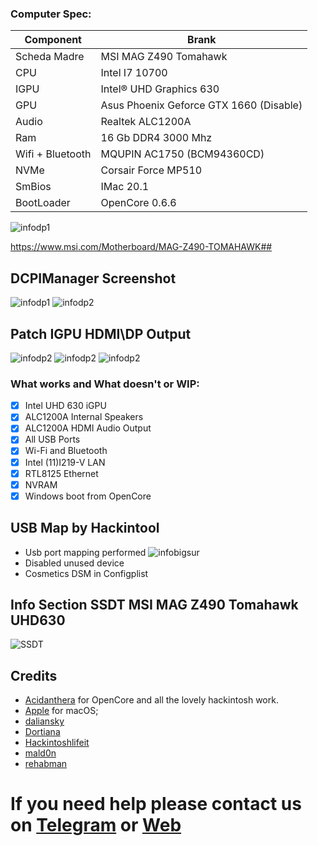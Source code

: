 ### Computer Spec:
| Component        | Brank                                    |
| ---------------- | ---------------------------------------- |
| Scheda Madre     | MSI MAG Z490 Tomahawk                    | 
| CPU              | Intel I7 10700                           | 
| IGPU             | Intel® UHD Graphics 630                  |
| GPU              | Asus Phoenix Geforce GTX 1660 (Disable)  |
| Audio            | Realtek ALC1200A                         |
| Ram              | 16 Gb DDR4 3000 Mhz                      |
| Wifi + Bluetooth | MQUPIN AC1750 (BCM94360CD)               |
| NVMe             | Corsair Force MP510                      |
| SmBios           | IMac 20.1                                |
| BootLoader       | OpenCore  0.6.6                          |

![infodp1](./Screenshot/1.jpg)

https://www.msi.com/Motherboard/MAG-Z490-TOMAHAWK##

## DCPIManager Screenshot
![infodp1](./Screenshot/3.png)
![infodp2](./Screenshot/4.png)

## Patch IGPU HDMI\DP Output
![infodp2](./Screenshot/8.png)
![infodp2](./Screenshot/9.png)
![infodp2](./Screenshot/10.png)

### What works and What doesn't or WIP:
- [x] Intel UHD 630 iGPU
- [x] ALC1200A Internal Speakers
- [x] ALC1200A HDMI Audio Output
- [x] All USB Ports 
- [x] Wi-Fi and Bluetooth
- [x] Intel (11)I219-V LAN
- [x] RTL8125 Ethernet
- [x] NVRAM
- [x] Windows boot from OpenCore

## USB Map by Hackintool
- Usb port mapping performed
![infobigsur](./Screenshot/5.png)
- Disabled unused device
- Cosmetics DSM in Configplist

## Info Section SSDT MSI MAG Z490 Tomahawk UHD630
![SSDT](./Screenshot/7.png)

## Credits
- [Acidanthera](https://github.com/acidanthera) for OpenCore and all the lovely hackintosh work.
- [Apple](https://apple.com) for macOS;
- [daliansky](https://github.com/daliansky)
- [Dortiana](https://github.com/dortania)
- [Hackintoshlifeit](https://github.com/Hackintoshlifeit)
- [mald0n](https://github.com/MaLd0n)
- [rehabman](https://github.com/RehabMan)

# If you need help please contact us on [Telegram](https://t.me/HackintoshLife_it) or [Web](https://www.hackintoshlife.it/)
